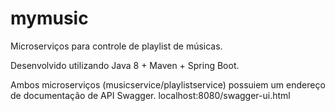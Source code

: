 # mymusic

Microserviços para controle de playlist de músicas.

Desenvolvido utilizando Java 8 + Maven + Spring Boot.

Ambos microserviços (musicservice/playlistservice) possuiem um endereço de documentação de API Swagger. 
localhost:8080/swagger-ui.html

